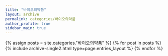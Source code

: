 ```yaml
---
title: "바이오의약품"
layout: archive
permalink: categories/바이오의약품
author_profile: true
sidebar_main: true
---
```



{% assign posts = site.categories."바이오의약품" %}
{% for post in posts %} {% include archive-single2.html type=page.entries_layout %} {% endfor %}
